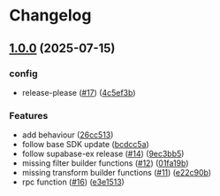 # Changelog

## [1.0.0](https://github.com/supabase-community/postgrest-ex/compare/v1.0.0...v1.0.0) (2025-07-15)


### config

* release-please ([#17](https://github.com/supabase-community/postgrest-ex/issues/17)) ([4c5ef3b](https://github.com/supabase-community/postgrest-ex/commit/4c5ef3b06363c5eff32f24aabb24b16dfb80821d))


### Features

* add behaviour ([26cc513](https://github.com/supabase-community/postgrest-ex/commit/26cc5130504e9c5ba3ccd94123aff79cac8056cd))
* follow base SDK update ([bcdcc5a](https://github.com/supabase-community/postgrest-ex/commit/bcdcc5ac520010e4ab601247d3bbf1fcf93e3ef7))
* follow supabase-ex release ([#14](https://github.com/supabase-community/postgrest-ex/issues/14)) ([9ec3bb5](https://github.com/supabase-community/postgrest-ex/commit/9ec3bb55584ef72bac7d83ce33fc56287e7dd4cc))
* missing filter builder functions ([#12](https://github.com/supabase-community/postgrest-ex/issues/12)) ([01fa19b](https://github.com/supabase-community/postgrest-ex/commit/01fa19b4bfc0443082039f3eab25f74dd1d899d3))
* missing transform builder functions ([#11](https://github.com/supabase-community/postgrest-ex/issues/11)) ([e22c90b](https://github.com/supabase-community/postgrest-ex/commit/e22c90beeb4c0d512b50a4fc2372b17b51c2df09))
* rpc function ([#16](https://github.com/supabase-community/postgrest-ex/issues/16)) ([e3e1513](https://github.com/supabase-community/postgrest-ex/commit/e3e1513f25e97baaa6dba85d6820719817a1b9e1))
